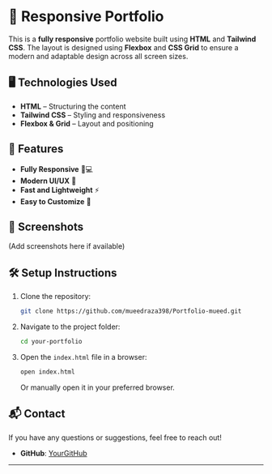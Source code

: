 # 🚀 Responsive Portfolio

This is a **fully responsive** portfolio website built using **HTML** and **Tailwind CSS**. The layout is designed using **Flexbox** and **CSS Grid** to ensure a modern and adaptable design across all screen sizes.

## 🖥️ Technologies Used

- **HTML** – Structuring the content
- **Tailwind CSS** – Styling and responsiveness
- **Flexbox & Grid** – Layout and positioning

## 📌 Features

- **Fully Responsive** 📱💻
- **Modern UI/UX** 🎨
- **Fast and Lightweight** ⚡
- **Easy to Customize** 🔧

## 📸 Screenshots

(Add screenshots here if available)

## 🛠️ Setup Instructions

1. Clone the repository:
   ```bash
   git clone https://github.com/mueedraza398/Portfolio-mueed.git
   ```
2. Navigate to the project folder:
   ```bash
   cd your-portfolio
   ```
3. Open the `index.html` file in a browser:
   ```bash
   open index.html
   ```
   Or manually open it in your preferred browser.

## 📬 Contact

If you have any questions or suggestions, feel free to reach out!

- **GitHub**: [YourGitHub](https://github.com/mueedraza398)


---

